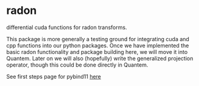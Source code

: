 # radon
differential cuda functions for radon transforms.

This package is more generally a testing ground for integrating cuda and cpp functions into our python packages. Once we have implemented the basic radon functionality and package building here, we will move it into Quantem. Later on we will also (hopefully) write the generalized projection operator, though this could be done directly in Quantem.


See first steps page for pybind11 [here](https://pybind11.readthedocs.io/en/stable/basics.html)
